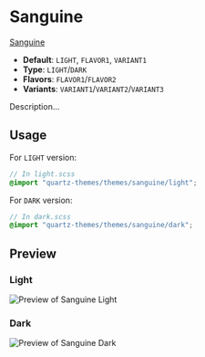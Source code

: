 # Sanguine

[Sanguine](https://www.buymeacoffee.com/Satchelmouth)

- **Default**: `LIGHT`, `FLAVOR1`, `VARIANT1`
- **Type**: `LIGHT`/`DARK`
- **Flavors**: `FLAVOR1`/`FLAVOR2`
- **Variants**: `VARIANT1`/`VARIANT2`/`VARIANT3`

Description...

## Usage

For `LIGHT` version:

```scss
// In light.scss
@import "quartz-themes/themes/sanguine/light";
```

For `DARK` version:

```scss
// In dark.scss
@import "quartz-themes/themes/sanguine/dark";
```

## Preview

### Light

![Preview of Sanguine Light](preview-light.png)

### Dark

![Preview of Sanguine Dark](preview-dark.png)
